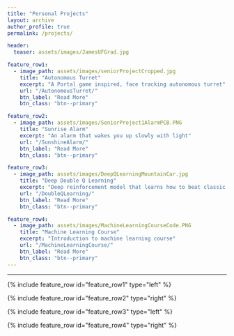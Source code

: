 ```yaml
---
title: "Personal Projects"
layout: archive
author_profile: true
permalink: /projects/

header:
  teaser: assets/images/JamesUFGrad.jpg

feature_row1:
  - image_path: assets/images/seniorProjectCropped.jpg
    title: "Autonomous Turret"
    excerpt: "A Portal game inspired, face tracking autonomous turret"
    url: "/AutonomousTurret/"
    btn_label: "Read More"
    btn_class: "btn--primary"

feature_row2:
  - image_path: assets/images/SeniorProject1AlarmPCB.PNG
    title: "Sunrise Alarm"
    excerpt: "An alarm that wakes you up slowly with light"
    url: "/SunshineAlarm/"
    btn_label: "Read More"
    btn_class: "btn--primary"

feature_row3:
  - image_path: assets/images/DeepQLearningMountainCar.jpg
    title: "Deep Double Q Learning"
    excerpt: "Deep reinforcement model that learns how to beat classic control problems"
    url: "/DoubleQLearning/"
    btn_label: "Read More"
    btn_class: "btn--primary"

feature_row4:
  - image_path: assets/images/MachineLearningCourseCode.PNG
    title: "Machine Learning Course"
    excerpt: "Introduction to machine learning course"
    url: "/MachineLearningCourse/"
    btn_label: "Read More"
    btn_class: "btn--primary"
---
```


---

{% include feature_row id="feature_row1" type="left" %}

{% include feature_row id="feature_row2" type="right" %}

{% include feature_row id="feature_row3" type="left" %}

{% include feature_row id="feature_row4" type="right" %}
